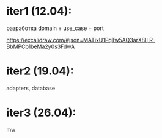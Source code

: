 # iter1 (12.04):
разработка domain + use_case + port

https://excalidraw.com/#json=MATixU1PqTw5AQ3arX8II,R-BbMPCb1beMa2y0s3FdwA

# iter2 (19.04):
adapters, database

# iter3 (26.04):
mw
